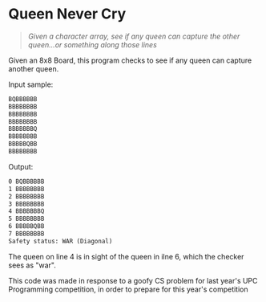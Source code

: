 # Queen Never Cry

> *Given a character array, see if any queen can capture the other queen...or something along those lines*

Given an 8x8 Board, this program checks to see if any queen
can capture another queen.

Input sample:

```txt
BQBBBBBB
BBBBBBBB
BBBBBBBB
BBBBBBBB
BBBBBBBQ
BBBBBBBB
BBBBBQBB
BBBBBBBB
```

Output:

```txt
0 BQBBBBBB
1 BBBBBBBB
2 BBBBBBBB
3 BBBBBBBB
4 BBBBBBBQ
5 BBBBBBBB
6 BBBBBQBB
7 BBBBBBBB
Safety status: WAR (Diagonal)
```

The queen on line 4 is in sight of the queen in ilne 6, which the checker sees as "war".

This code was made in response to a goofy CS problem for last year's UPC Programming competition, in order to prepare for this year's competition
